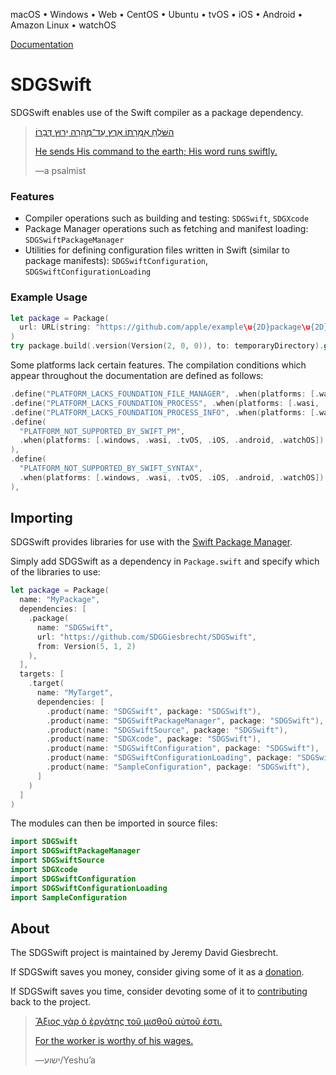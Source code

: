 <!--
 README.md

 This source file is part of the SDGSwift open source project.
 https://sdggiesbrecht.github.io/SDGSwift

 Copyright ©2018–2021 Jeremy David Giesbrecht and the SDGSwift project contributors.

 Soli Deo gloria.

 Licensed under the Apache Licence, Version 2.0.
 See http://www.apache.org/licenses/LICENSE-2.0 for licence information.
 -->

macOS • Windows • Web • CentOS • Ubuntu • tvOS • iOS • Android • Amazon Linux • watchOS

[Documentation](https://sdggiesbrecht.github.io/SDGSwift/%F0%9F%87%A8%F0%9F%87%A6EN)

# SDGSwift

SDGSwift enables use of the Swift compiler as a package dependency.

> [השֹּׁלֵחַ אִמְרָתוֹ אָרֶץ עַד־מְהֵרָה יָרוּץ דְּבָרוֹ׃](https://www.biblegateway.com/passage/?search=Psalm+147:15&version=WLC;NIV)
>
> [He sends His command to the earth; His word runs swiftly.](https://www.biblegateway.com/passage/?search=Psalm+147:15&version=WLC;NIV)
>
> ―a psalmist

### Features

- Compiler operations such as building and testing: `SDGSwift`, `SDGXcode`
- Package Manager operations such as fetching and manifest loading: `SDGSwiftPackageManager`
- Utilities for defining configuration files written in Swift (similar to package manifests): `SDGSwiftConfiguration`, `SDGSwiftConfigurationLoading`

### Example Usage

```swift
let package = Package(
  url: URL(string: "https://github.com/apple/example\u{2D}package\u{2D}dealer")!
)
try package.build(.version(Version(2, 0, 0)), to: temporaryDirectory).get()
```

Some platforms lack certain features. The compilation conditions which appear throughout the documentation are defined as follows:

```swift
.define("PLATFORM_LACKS_FOUNDATION_FILE_MANAGER", .when(platforms: [.wasi])),
.define("PLATFORM_LACKS_FOUNDATION_PROCESS", .when(platforms: [.wasi, .tvOS, .iOS, .watchOS])),
.define("PLATFORM_LACKS_FOUNDATION_PROCESS_INFO", .when(platforms: [.wasi])),
.define(
  "PLATFORM_NOT_SUPPORTED_BY_SWIFT_PM",
  .when(platforms: [.windows, .wasi, .tvOS, .iOS, .android, .watchOS])
),
.define(
  "PLATFORM_NOT_SUPPORTED_BY_SWIFT_SYNTAX",
  .when(platforms: [.windows, .wasi, .tvOS, .iOS, .android, .watchOS])
),
```

## Importing

SDGSwift provides libraries for use with the [Swift Package Manager](https://swift.org/package-manager/).

Simply add SDGSwift as a dependency in `Package.swift` and specify which of the libraries to use:

```swift
let package = Package(
  name: "MyPackage",
  dependencies: [
    .package(
      name: "SDGSwift",
      url: "https://github.com/SDGGiesbrecht/SDGSwift",
      from: Version(5, 1, 2)
    ),
  ],
  targets: [
    .target(
      name: "MyTarget",
      dependencies: [
        .product(name: "SDGSwift", package: "SDGSwift"),
        .product(name: "SDGSwiftPackageManager", package: "SDGSwift"),
        .product(name: "SDGSwiftSource", package: "SDGSwift"),
        .product(name: "SDGXcode", package: "SDGSwift"),
        .product(name: "SDGSwiftConfiguration", package: "SDGSwift"),
        .product(name: "SDGSwiftConfigurationLoading", package: "SDGSwift"),
        .product(name: "SampleConfiguration", package: "SDGSwift"),
      ]
    )
  ]
)
```

The modules can then be imported in source files:

```swift
import SDGSwift
import SDGSwiftPackageManager
import SDGSwiftSource
import SDGXcode
import SDGSwiftConfiguration
import SDGSwiftConfigurationLoading
import SampleConfiguration
```

## About

The SDGSwift project is maintained by Jeremy David Giesbrecht.

If SDGSwift saves you money, consider giving some of it as a [donation](https://paypal.me/JeremyGiesbrecht).

If SDGSwift saves you time, consider devoting some of it to [contributing](https://github.com/SDGGiesbrecht/SDGSwift) back to the project.

> [Ἄξιος γὰρ ὁ ἐργάτης τοῦ μισθοῦ αὐτοῦ ἐστι.](https://www.biblegateway.com/passage/?search=Luke+10&version=SBLGNT;NIV)
>
> [For the worker is worthy of his wages.](https://www.biblegateway.com/passage/?search=Luke+10&version=SBLGNT;NIV)
>
> ―‎ישוע/Yeshuʼa
